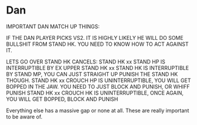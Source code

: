 # Dan

IMPORTANT DAN MATCH UP THINGS:

IF THE DAN PLAYER PICKS VS2. IT IS HIGHLY LIKELY HE WILL DO SOME BULLSHIT FROM STAND HK.
YOU NEED TO KNOW HOW TO ACT AGAINST IT.

LETS GO OVER STAND HK CANCELS:
STAND HK xx STAND HP IS INTERRUPTIBLE BY EX UPPER
STAND HK xx STAND HK IS INTERRUPTIBLE BY STAND MP, YOU CAN JUST STRAIGHT UP PUNISH THE STAND HK THOUGH.
STAND HK xx CROUCH HP IS UNINTERRUPTIBLE, YOU WILL GET BOPPED IN THE JAW. YOU NEED TO JUST BLOCK AND PUNISH, OR WHIFF PUNISH
STAND HK xx CROUCH HK IS UNINTERRUPTIBLE, ONCE AGAIN, YOU WILL GET BOPPED, BLOCK AND PUNISH

Everything else has a massive gap or none at all. These are really important to be aware of.